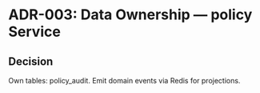 # ADR-003: Data Ownership — policy Service
## Decision
Own tables: policy_audit. Emit domain events via Redis for projections.
